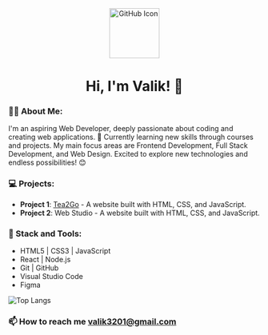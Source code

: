 <div align="center">
  
<picture>
  <source media="(prefers-color-scheme: dark)" srcset="https://upload.wikimedia.org/wikipedia/commons/2/24/Github_logo_svg.svg">
  <source media="(prefers-color-scheme: light)" srcset="https://simpleicons.org/icons/github.svg">
  <img alt="GitHub Icon" src="https://simpleicons.org/icons/github.svg" width="100">
</picture>

  <h1>
    Hi, I'm Valik! 👋
  </h1>
</div>

### 👨‍💻 About Me:
I'm an aspiring Web Developer, deeply passionate about coding and creating web applications. 🚀 Currently learning new skills through courses and projects. My main focus areas are Frontend Development, Full Stack Development, and Web Design. Excited to explore new technologies and endless possibilities! 😊

<!-- 🌐 Languages: 
- 🇺🇦 Ukrainian - native 
- 🇵🇱 Polish - advanced
- 🇬🇧 English - intermediate -->

### 💻 Projects:
<!-- TO DO: add projcets later -->
- **Project 1**: [Tea2Go](https://valik3201.github.io/Tea2Go/) - A website built with HTML, CSS, and JavaScript.
- **Project 2**: Web Studio - A website built with HTML, CSS, and JavaScript.


### 🧩 Stack and Tools:
- HTML5 | CSS3 | JavaScript
- React | Node.js
- Git | GitHub
- Visual Studio Code
- Figma

![Top Langs](https://github-readme-stats.vercel.app/api/top-langs/?username=valik3201&layout=compact)
  
<!--  ### GitHub Stats:
![Valik's GitHub Stats](https://github-readme-stats.vercel.app/api?username=Valik3201&show_icons=true&count_private=true&hide_border=true) -->

### 📫 How to reach me valik3201@gmail.com
